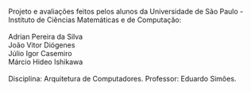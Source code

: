 Projeto e avaliações feitos pelos alunos da Universidade de São Paulo - Instituto de Ciências Matemáticas e de Computação:
<br>
<br>
Adrian Pereira da Silva<br>
João Vitor Diógenes<br>
Júlio Igor Casemiro<br>
Márcio Hideo Ishikawa<br>
<br>
Disciplina: Arquitetura de Computadores.
Professor: Eduardo Simões.
